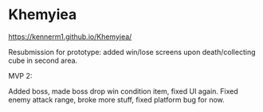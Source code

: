 # Khemyiea
 
https://kennerm1.github.io/Khemyiea/

Resubmission for prototype: added win/lose screens upon death/collecting cube in second area.

MVP 2:

Added boss, made boss drop win condition item, fixed UI again. Fixed enemy attack range, broke more stuff, fixed platform bug for now.
